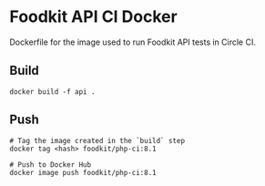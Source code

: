 # Foodkit API CI Docker

Dockerfile for the image used to run Foodkit API tests in Circle CI.

## Build

```
docker build -f api .
```

## Push

```
# Tag the image created in the `build` step
docker tag <hash> foodkit/php-ci:8.1

# Push to Docker Hub
docker image push foodkit/php-ci:8.1
```
